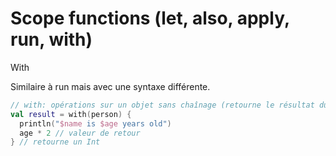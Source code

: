 # Scope functions (let, also, apply, run, with)

With

Similaire à run mais avec une syntaxe différente.

```kotlin
// with: opérations sur un objet sans chaînage (retourne le résultat du lambda)
val result = with(person) {
  println("$name is $age years old")
  age * 2 // valeur de retour
} // retourne un Int

```

